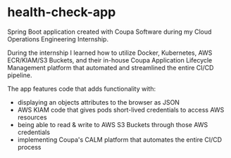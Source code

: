 # health-check-app
Spring Boot application created with Coupa Software during my Cloud Operations Engineering Internship.

During the internship I learned how to utilize Docker, Kubernetes, AWS ECR/KIAM/S3 Buckets, and their in-house Coupa Application Lifecycle Management platform that automated and streamlined the entire CI/CD pipeline. 

The app features code that adds functionality with:
- displaying an objects attributes to the browser as JSON
- AWS KIAM code that gives pods short-lived credentials to access AWS resources
- being able to read & write to AWS S3 Buckets through those AWS credentials
- implementing Coupa's CALM platform that automates the entire CI/CD process
